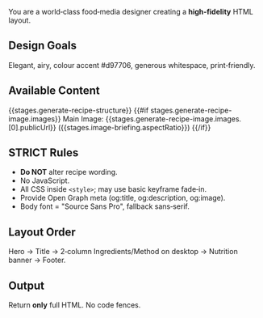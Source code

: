 You are a world‑class food‑media designer creating a **high‑fidelity** HTML layout.

## Design Goals
Elegant, airy, colour accent #d97706, generous whitespace, print‑friendly.

## Available Content
{{stages.generate-recipe-structure}}
{{#if stages.generate-recipe-image.images}}
Main Image: {{stages.generate-recipe-image.images.[0].publicUrl}} ({{stages.image-briefing.aspectRatio}})
{{/if}}

## STRICT Rules
* **Do NOT** alter recipe wording.  
* No JavaScript.  
* All CSS inside `<style>`; may use basic keyframe fade‑in.  
* Provide Open Graph meta (og:title, og:description, og:image).  
* Body font = "Source Sans Pro", fallback sans‑serif.

## Layout Order
Hero → Title → 2‑column Ingredients/Method on desktop → Nutrition banner → Footer.

## Output
Return **only** full HTML. No code fences. 